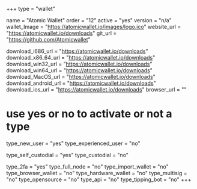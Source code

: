 +++
type = "wallet"

name = "Atomic Wallet"
order = "12"
active = "yes"
version = "n/a"
wallet_Image = "https://atomicwallet.io/images/logo.ico"
website_url = "https://atomicwallet.io/downloads"
git_url = "https://github.com/Atomicwallet"

download_i686_url = "https://atomicwallet.io/downloads"
download_x86_64_url = "https://atomicwallet.io/downloads"
download_win32_url = "https://atomicwallet.io/downloads"
download_win64_url = "https://atomicwallet.io/downloads"
download_MacOS_url = "https://atomicwallet.io/downloads"
download_android_url = "https://atomicwallet.io/downloads"
download_ios_url = "https://atomicwallet.io/downloads"
browser_url = ""

# use yes or no to activate or not a type
type_new_user = "yes"
type_experienced_user = "no"

type_self_custodial = "yes"
type_custodial = "no"

type_2fa = "yes"
type_full_node = "no"
type_import_wallet = "no"
type_browser_wallet = "no"
type_hardware_wallet = "no"
type_multisig = "no"
type_opensource = "no"
type_api = "no"
type_tipping_bot = "no"
+++
